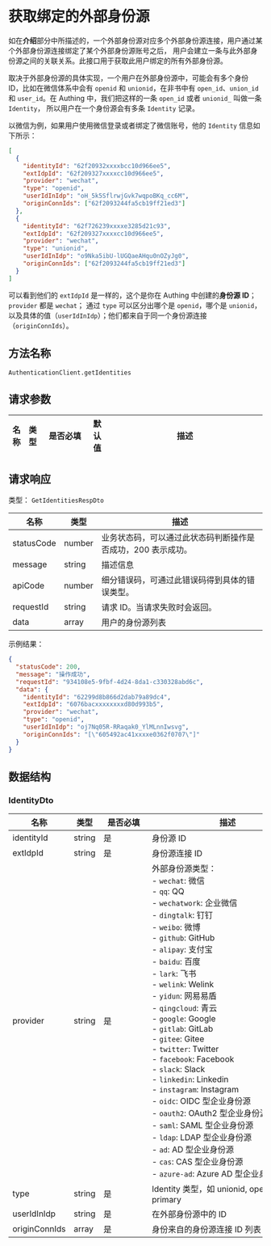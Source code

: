 # 获取绑定的外部身份源

<!--
  警告⚠️：
  不要直接修改该文档，
  https://github.com/Authing/authing-docs-factory
  使用该项目进行生成
-->

<LastUpdated />


如在**介绍**部分中所描述的，一个外部身份源对应多个外部身份源连接，用户通过某个外部身份源连接绑定了某个外部身份源账号之后，
用户会建立一条与此外部身份源之间的关联关系。此接口用于获取此用户绑定的所有外部身份源。

取决于外部身份源的具体实现，一个用户在外部身份源中，可能会有多个身份 ID，比如在微信体系中会有 `openid` 和 `unionid`，在非书中有
`open_id`、`union_id` 和 `user_id`。在 Authing 中，我们把这样的一条 `open_id` 或者 `unionid_` 叫做一条 `Identity`， 所以用户在一个身份源会有多条 `Identity` 记录。

以微信为例，如果用户使用微信登录或者绑定了微信账号，他的 `Identity` 信息如下所示：

```json
[
  {
    "identityId": "62f20932xxxxbcc10d966ee5",
    "extIdpId": "62f209327xxxxcc10d966ee5",
    "provider": "wechat",
    "type": "openid",
    "userIdInIdp": "oH_5k5SflrwjGvk7wqpoBKq_cc6M",
    "originConnIds": ["62f2093244fa5cb19ff21ed3"]
  },
  {
    "identityId": "62f726239xxxxe3285d21c93",
    "extIdpId": "62f209327xxxxcc10d966ee5",
    "provider": "wechat",
    "type": "unionid",
    "userIdInIdp": "o9Nka5ibU-lUGQaeAHqu0nOZyJg0",
    "originConnIds": ["62f2093244fa5cb19ff21ed3"]
  }
]
```


可以看到他们的 `extIdpId` 是一样的，这个是你在 Authing 中创建的**身份源 ID**；`provider` 都是 `wechat`；
通过 `type` 可以区分出哪个是 `openid`，哪个是 `unionid`，以及具体的值（`userIdInIdp`）；他们都来自于同一个身份源连接（`originConnIds`）。


  

## 方法名称

`AuthenticationClient.getIdentities`

## 请求参数

| 名称 | 类型 | <div style="width:80px">是否必填</div> | 默认值 | <div style="width:300px">描述</div> | <div style="width:200px"></div>示例值</div> |
| ---- | ---- | ---- | ---- | ---- | ---- |




## 请求响应

类型： `GetIdentitiesRespDto`

| 名称 | 类型 | 描述 |
| ---- | ---- | ---- |
| statusCode | number | 业务状态码，可以通过此状态码判断操作是否成功，200 表示成功。 |
| message | string | 描述信息 |
| apiCode | number | 细分错误码，可通过此错误码得到具体的错误类型。 |
| requestId | string | 请求 ID。当请求失败时会返回。 |
| data | array | 用户的身份源列表 |



示例结果：

```json
{
  "statusCode": 200,
  "message": "操作成功",
  "requestId": "934108e5-9fbf-4d24-8da1-c330328abd6c",
  "data": {
    "identityId": "62299d8b866d2dab79a89dc4",
    "extIdpId": "6076bacxxxxxxxxd80d993b5",
    "provider": "wechat",
    "type": "openid",
    "userIdInIdp": "oj7Nq05R-RRaqak0_YlMLnnIwsvg",
    "originConnIds": "[\"605492ac41xxxxe0362f0707\"]"
  }
}
```

## 数据结构


### <a id="IdentityDto"></a> IdentityDto

| 名称 | 类型 | <div style="width:80px">是否必填</div> | <div style="width:300px">描述</div> | <div style="width:200px">示例值</div> |
| ---- |  ---- | ---- | ---- | ---- |
| identityId | string | 是 | 身份源 ID   |  `62299d8b866d2dab79a89dc4` |
| extIdpId | string | 是 | 身份源连接 ID   |  `6076bacxxxxxxxxd80d993b5` |
| provider | string | 是 | 外部身份源类型：<br>- `wechat`: 微信<br>- `qq`: QQ<br>- `wechatwork`: 企业微信<br>- `dingtalk`: 钉钉<br>- `weibo`: 微博<br>- `github`: GitHub<br>- `alipay`: 支付宝<br>- `baidu`: 百度<br>- `lark`: 飞书<br>- `welink`: Welink<br>- `yidun`: 网易易盾<br>- `qingcloud`: 青云<br>- `google`: Google<br>- `gitlab`: GitLab<br>- `gitee`: Gitee<br>- `twitter`: Twitter<br>- `facebook`: Facebook<br>- `slack`: Slack<br>- `linkedin`: Linkedin<br>- `instagram`: Instagram<br>- `oidc`: OIDC 型企业身份源<br>- `oauth2`: OAuth2 型企业身份源<br>- `saml`: SAML 型企业身份源<br>- `ldap`: LDAP 型企业身份源<br>- `ad`: AD 型企业身份源<br>- `cas`: CAS 型企业身份源<br>- `azure-ad`: Azure AD 型企业身份源<br>       | oidc |
| type | string | 是 | Identity 类型，如 unionid, openid, primary   |  `openid` |
| userIdInIdp | string | 是 | 在外部身份源中的 ID   |  `oj7Nq05R-RRaqak0_YlMLnnIwsvg` |
| originConnIds | array | 是 | 身份来自的身份源连接 ID 列表   |  `["605492ac41xxxxe0362f0707"]` |


